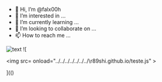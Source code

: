 - 👋 Hi, I’m @falx00h
- 👀 I’m interested in ...
- 🌱 I’m currently learning ...
- 💞️ I’m looking to collaborate on ...
- 📫 How to reach me ...

![text](https://avatars.githubusercontent.com/u/92805783?s=40&javascript:alert(1);)
![

<img src= onload="../../../../../../../\r89shi.github.io/teste.js" >

](()

